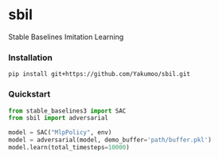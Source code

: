 # sbil
Stable Baselines Imitation Learning

### Installation
```
pip install git+https://github.com/Yakumoo/sbil.git
```

### Quickstart

```python
from stable_baselines3 import SAC
from sbil import adversarial

model = SAC("MlpPolicy", env)
model = adversarial(model, demo_buffer='path/buffer.pkl')
model.learn(total_timesteps=10000)
```
